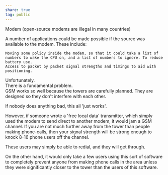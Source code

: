 ```yaml
---  
share: true  
tag: public  
---  
```

Modem (open-source modems are illegal in many countries)  
  
A number of applications could be made possible if the source was available to the modem. These include:  
  
    Moving some policy inside the modem, so that it could take a list of numbers to wake the CPU on, and a list of numbers to ignore. To reduce battery use.  
    Access to packet by packet signal strengths and timings to aid with positioning.   
  
Unfortunately.  
There is a fundamental problem.  
GSM works so well because the towers are carefully planned. They are designed so they don't interfere with each other.  
  
If nobody does anything bad, this all 'just works'.  
  
However, if someone wrote a 'free local data' transmitter, which simply used the modem to send direct to another modem, it would jam a GSM channel. If you are not much further away from the tower than people making phone-calls, then your signal strength will be strong enough to knock 8-16 phone users off the channel.  
  
These users may simply be able to redial, and they will get through.  
  
On the other hand, it would only take a few users using this sort of software to completely prevent anyone from making phone calls in the area unless they were significantly closer to the tower than the users of this software.